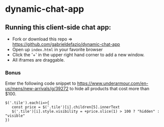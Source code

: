 # dynamic-chat-app

## Running this client-side chat app:
* Fork or download this repo => https://github.com/gabrieldefazio/dynamic-chat-app
* Open up `index.html` in your favorite browser 
* Click the '+' in the upper right hand corner to add a new window.
* All iframes are draggable.


### Bonus
 Enter the following code snippet to https://www.underarmour.com/en-us/mens/new-arrivals/g/39272
 to hide all products that cost more than $100.
```
$('.tile').each(i=>{
   const price = $('.tile')[i].children[5].innerText
   $('.tile')[i].style.visibility = +price.slice(1) > 100 ? "hidden" : "visible"
})